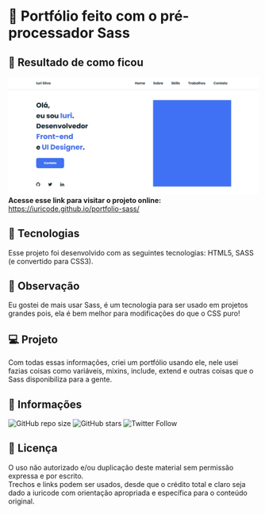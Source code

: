 # 🦩 Portfólio feito com o pré-processador Sass<br>

## 📱 Resultado de como ficou<br>
![Resultado final do projeto](resultado.jpg)
<strong>Acesse esse link para visitar o projeto online:</strong> https://iuricode.github.io/portfolio-sass/

## 🚀 Tecnologias<br>
Esse projeto foi desenvolvido com as seguintes tecnologias: HTML5, SASS (e convertido para CSS3).

## 🌳 Observação<br>
Eu gostei de mais usar Sass, é um tecnologia para ser usado em projetos grandes pois, ela é bem melhor para modificações do que o CSS puro!

## 💻 Projeto<br>
Com todas essas informações, criei um portfólio usando ele, nele usei fazias coisas como variáveis, mixins, include, extend e outras coisas que o Sass disponibiliza para a gente.

## 🌻 Informações<br>
![GitHub repo size](https://img.shields.io/github/repo-size/iuricode/portfolio-sass?label=tamanho%20do%20repo)
![GitHub stars](https://img.shields.io/github/stars/iuricode/portfolio-sass?label=Estrela&style=social)
![Twitter Follow](https://img.shields.io/twitter/follow/iuricode?label=Seguir&style=social)

## 📝 Licença<br>
O uso não autorizado e/ou duplicação deste material sem permissão expressa e por escrito.<br>
Trechos e links podem ser usados, desde que o crédito total e claro seja dado a iuricode com orientação apropriada e específica para o conteúdo original.
